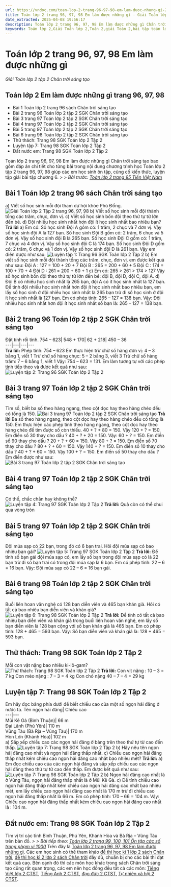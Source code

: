 ```yaml
---
url: https://vndoc.com/toan-lop-2-trang-96-97-98-em-lam-duoc-nhung-gi-266434
title: Toán lớp 2 trang 96, 97, 98 Em làm được những gì - Giải Toán lớp 2 tập 2 Chân trời sáng tạo - VnDoc.com
date_extracted: 2025-04-08 19:56:17
description: Toán lớp 2 trang 96, 97, 98 Em làm được những gì Chân trời sáng tạo giúp các em làm các bài tập liên quan một cách nhanh và hiệu quả nhất.
keywords: Toán lớp 2,Giải Toán lớp 2,Toán 2,giải Toán 2,bài tập toán lớp 2,toan lop 2,toán lớp 2 tập 2,toán 2 tập 2,học toán lớp 2,toán lớp 2 sách Chân trời,toán lớp 2 chân trời sáng tạo,Sách giáo khoa lớp 2 Chân trời sáng tạo,Toán lớp 2 trang 96 chân trời sáng tạo,Toán lớp 2 trang 97 chân trời sáng tạo tập 2,Toán lớp 2 trang 98 tập 2,Toán lớp 2 Em làm được những gì trang 96
---
```


# Toán lớp 2 trang 96, 97, 98 Em làm được những gì
 _Giải Toán lớp 2 tập 2 Chân trời sáng tạo_
## Toán lớp 2 Em làm được những gì trang 96, 97, 98
  * Bài 1 Toán lớp 2 trang 96 sách Chân trời sáng tạo
  * Bài 2 trang 96 Toán lớp 2 tập 2 SGK Chân trời sáng tạo
  * Bài 3 trang 97 Toán lớp 2 tập 2 SGK Chân trời sáng tạo
  * Bài 4 trang 97 Toán lớp 2 tập 2 SGK Chân trời sáng tạo
  * Bài 5 trang 97 Toán lớp 2 tập 2 SGK Chân trời sáng tạo
  * Bài 6 trang 98 Toán lớp 2 tập 2 SGK Chân trời sáng tạo
  * Thử thách: Trang 98 SGK Toán lớp 2 Tập 2 
  * Luyện tập 7: Trang 98 SGK Toán lớp 2 Tập 2 
  * Đất nước em: Trang 98 SGK Toán lớp 2 Tập 2 

Toán lớp 2 trang 96, 97, 98 Em làm được những gì Chân trời sáng tạo bao gồm đáp án chi tiết cho từng bài trong nội dung chương trình học Toán lớp 2 tập 2 trang 96, 97, 98 giúp các em học sinh ôn tập, củng cố kiến thức, luyện tập giải bài tập chương 6.
_> > Bài trước: [Toán lớp 2 trang 95 Tiền Việt Nam](<https://vndoc.com/toan-lop-2-trang-95-tien-viet-nam-266406>)_
## Bài 1 Toán lớp 2 trang 96 sách Chân trời sáng tạo
a\) Viết số học sinh mỗi đội tham dự hội khỏe Phù Đổng.
![Giải Toán lớp 2 Tập 2 trang 96, 97, 98](https://i.vdoc.vn/data/image/2022/05/26/toan-ctst-1.jpg)
b\) Viết số học sinh mỗi đội thành tổng các trăm, chục, đơn vị.
c\) Viết số học sinh bốn đội theo thứ tự từ lớn đến bé.
d\) Đội nhiều học sinh nhất hơn đội ít học sinh nhất bao nhiêu bạn?
**Trả lời**
a\) Em có:
Số học sinh Đội A gồm có: 1 trăm, 2 chục và 7 đơn vị. Vậy số học sinh đội A là 127 bạn.
Số học sinh Đội B gồm có: 2 trăm, 6 chục và 5 đơn vị. Vậy số học sinh đội B là 265 bạn.
Số học sinh Đội C gồm có: 1 trăm, 7 chục và 4 đơn vị. Vậy số học sinh đội C là 174 bạn.
Số học sinh Đội D gồm có: 2 trăm, 6 chục và 1 đơn vị. Vậy số học sinh đội D là 261 bạn.
Vậy em điền được như sau:
![Luyện tập 1: Trang 96 SGK Toán lớp 2 Tập 2](https://i.vdoc.vn/data/image/2022/05/26/toan-ctst-2.jpg)
b\) Em viết số học sinh mỗi đội thành tổng các trăm, chục, đơn vị. em được kết quả như sau:
Đội A : 127 = 100 + 20 + 7
Đội B : 265 = 200 + 60 + 5
Đội C : 174 = 100 + 70 + 4
Đội D : 261 = 200 + 60 + 1
c\) Em có: 265 > 261 > 174 > 127
Vậy số học sinh bốn đội theo thứ tự từ lớn đến bé: đội B, đội D, đội C, đội A.
d\) Đội B có nhiều học sinh nhất là 265 bạn, đội A có ít học sinh nhất là 127 bạn.
Để tính đội nhiều học sinh nhất hơn đội ít học sinh nhất bao nhiêu bạn, em lấy số học sinh ở đội nhiều học sinh nhất là 265 bạn trừ đi số học sinh ở đội ít học sinh nhất là 127 bạn. Em có phép tính: 265 – 127 = 138 bạn.
Vậy:
Đội nhiều học sinh nhất hơn đội ít học sinh nhất số bạn là: 265 – 127 = 138 bạn.
## Bài 2 trang 96 Toán lớp 2 tập 2 SGK Chân trời sáng tạo
Đặt tính rồi tính.
754 – 623| 548 + 170| 62 + 218| 450 – 36  
---|---|---|---  
**Trả lời:**
Phép tính: 754 – 623
Em thực hiện trừ chữ số hàng đơn vị: 4 – 3 bằng 1, viết 1
Trừ chữ số hàng chục: 5 – 2 bằng 3, viết 3
Trừ chữ số hàng trăm: 7 – 6 bằng 1, viết 1
Vậy: 754 – 623 = 131.
Em làm tương tự với các phép tính tiếp theo và được kết quả như sau:
![Luyện tập 2: Trang 96 SGK Toán lớp 2 Tập 2](https://i.vdoc.vn/data/image/2022/05/26/toan-ctst-3.jpg)
## Bài 3 trang 97 Toán lớp 2 tập 2 SGK Chân trời sáng tạo
Tìm số, biết ba số theo hàng ngang, theo cột dọc hay theo hàng chéo đều có tổng là 150.
![Bài 3 trang 97 Toán lớp 2 tập 2 SGK Chân trời sáng tạo](https://i.vdoc.vn/data/image/2022/05/26/toan-ctst-10.jpg)
**Trả lời**
Ba số theo hàng ngang, theo cột dọc hay theo hàng chéo đều có tổng là 150.
Em thực hiện các phép tính theo hàng ngang, theo cột dọc hay theo hàng chéo để tìm được số còn thiếu.
40 + ? + 80 = 150. Vậy 120 + ? = 150. Em điền số 30 thay cho dấu ?
40 + ? + 20 = 150. Vậy: 60 + ? = 150. Em điền số 90 thay cho dấu ?
20 + ? + 60 = 150. Vậy 80 + ? = 150. Em điền số 70 thay cho dấu ?
80 + ? + 60 = 150. Vậy 140 + ? = 150. Em điền số 10 thay cho dấu ?
40 + ? + 60 = 150. Vậy 100 + ? = 150. Em điền số 50 thay cho dấu ?
Em điền được như sau:
![Bài 3 trang 97 Toán lớp 2 tập 2 SGK Chân trời sáng tạo](https://i.vdoc.vn/data/image/2022/05/26/toan-ctst-11.jpg)
## Bài 4 trang 97 Toán lớp 2 tập 2 SGK Chân trời sáng tạo
Có thể, chắc chắn hay không thể?
![Luyện tập 4: Trang 97 SGK Toán lớp 2 Tập 2](https://i.vdoc.vn/data/image/2022/05/26/toan-ctst-4.jpg)
**Trả lời:**
Quả còn có thể chui qua vòng tròn
## Bài 5 trang 97 Toán lớp 2 tập 2 SGK Chân trời sáng tạo
Đội múa sạp có 22 bạn, trong đó có 6 bạn trai. Hỏi đội múa sạp có bao nhiêu bạn gái?
![Luyện tập 5: Trang 97 SGK Toán lớp 2 Tập 2](https://i.vdoc.vn/data/image/2022/05/26/toan-ctst-5.jpg)
**Trả lời:**
Để tính số bạn gái đội múa sạp có, em lấy số bạn trong đội múa sạp có là 22 bạn trừ đi số bạn trai có trong đội múa sạp là 6 bạn. Em có phép tính: 22 – 6 = 16 bạn.
Vậy:
Đội múa sạp có 22 – 6 = 16 bạn gái.
## Bài 6 trang 98 Toán lớp 2 tập 2 SGK Chân trời sáng tạo
Buổi liên hoan văn nghệ có 128 bạn diễn viên và 465 bạn khán giả. Hỏi có tất cả bao nhiêu bạn diễn viên và khán giả?
![Luyện tập 6: Trang 98 SGK Toán lớp 2 Tập 2](https://i.vdoc.vn/data/image/2022/05/26/toan-ctst-6.jpg)
**Trả lời:**
Để tính có tất cả bao nhiêu bạn diễn viên và khán giả trong buổi liên hoan văn nghệ, em lấy số bạn diễn viên là 128 bạn cộng với số bạn khán giả là 465 bạn. Em có phép tính: 128 + 465 = 593 bạn.
Vậy:
Số bạn diễn viên và khán giả là: 128 + 465 = 593 bạn.
## **Thử thách: Trang 98 SGK Toán lớp 2 Tập 2**
Mỗi con vật nặng bao nhiêu ki-lô-gam?
![Thử thách: Trang 98 SGK Toán lớp 2 Tập 2](https://i.vdoc.vn/data/image/2022/05/26/toan-ctst-7.jpg)
**Trả lời:**
Con vịt nặng : 10 – 3 = 7 kg
Con mèo nặng : 7 – 3 = 4 kg
Con chó nặng 40 – 7 – 4 = 29 kg
## **Luyện tập 7: Trang 98 SGK Toán lớp 2 Tập 2**
Em hãy đọc bảng phía dưới để biết chiều cao của một số ngọn hải đăng ở nước ta.
Tên ngọn hải đăng| Chiều cao  
---|---  
Mũi Kê Gà \(Bình Thuận\)| 66 m  
Đại Lãnh \(Phú Yên\)| 110 m  
Vũng Tàu \(Bà Rịa – Vũng Tàu\)| 170 m  
Hòn Lớn \(Khánh Hòa\)| 102 m  
a\) Sắp xếp chiều cao các ngọn hải đăng ở bảng trên theo thứ tự từ cao đến thấp.
![Luyện tập 7: Trang 98 SGK Toán lớp 2 Tập 2](https://i.vdoc.vn/data/image/2022/05/26/toan-ctst-8.jpg)
b\) Hãy nêu tên ngọn hải đăng cao nhất và ngọn hải đăng thấp nhất.
c\) Chiều cao ngọn hải đăng thấp nhất kém chiều cao ngọn hải đăng cao nhất bao nhiêu mét?
**Trả lời:**
a\) Em đọc chiều cao của các ngọn hải đăng và sắp xếp chiều cao các ngọn hải đăng theo thứ tự từ cao đến thấp. Em được kết quả như sau:
![Luyện tập 7: Trang 98 SGK Toán lớp 2 Tập 2](https://i.vdoc.vn/data/image/2022/05/26/toan-ctst-9.jpg)
b\) Ngọn hải đăng cao nhất là ở Vũng Tàu, ngọn hải đăng thấp nhất là ở Mũi Kê Gà.
c\) Để tính chiều cao ngọn hải đăng thấp nhất kém chiều cao ngọn hải đăng cao nhất bao nhiêu mét, em lấy chiều cao ngọn hải đăng cao nhất là 170 m trừ đi chiều cao ngọn hải đăng thấp nhất là 66 m. Em có phép tính: 170 – 66 = 104 m.
Vậy:
Chiều cao ngọn hải đăng thấp nhất kém chiều cao ngọn hải đăng cao nhất là : 104 m.
## **Đất nước em: Trang 98 SGK Toán lớp 2 Tập 2**
Tìm vị trí các tỉnh Bình Thuận, Phú Yên, Khánh Hòa và Bà Rịa – Vũng Tàu trên bản đồ.
_> > Bài tiếp theo: [Toán lớp 2 trang 99, 100, 101 Ôn tập các số trong phạm vi 1000](<https://vndoc.com/toan-lop-2-trang-99-100-101-on-tap-cac-so-trong-pham-vi-1000-266436>)_
Trên đây là [Toán lớp 2 trang 96, 97, 98 Em làm được những gì](<https://vndoc.com/toan-lop-2-trang-96-97-98-em-lam-duoc-nhung-gi-266434>). Các em học sinh có thể tham khảo [đề thi học kì 1 lớp 2 sách Chân trời](<https://vndoc.com/de-thi-hoc-ki-1-lop2>), [đề thi học kì 2 lớp 2 sách Chân trời](<https://vndoc.com/de-thi-hoc-ki-2-lop2>) đầy đủ, chuẩn bị cho các bài thi đạt kết quả cao. Bên cạnh đó thì các môn học khác trong  sách Chân trời sáng tạo cũng rất quan trọng, các em nên học đồng đều tất cả các môn: [Tiếng Việt lớp 2 CTST](<https://vndoc.com/tieng-viet-lop-2-sach-chan-troi-sang-tao>), [Tiếng Anh 2 CTST](<https://vndoc.com/giai-family-friends-special-edittion-grade2>), [đạo đức 2 CTST](<https://vndoc.com/dao-duc-2-sach-chan-troi-sang-tao>), [Tự nhiên xã hội 2 CTST](<https://vndoc.com/tu-nhien-va-xa-hoi-2-chan-troi-sang-tao>).
